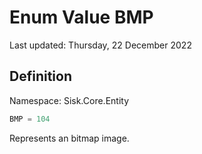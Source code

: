 # Enum Value BMP
Last updated: Thursday, 22 December 2022

## Definition
Namespace: Sisk.Core.Entity

```csharp
BMP = 104
```

Represents an bitmap image.

